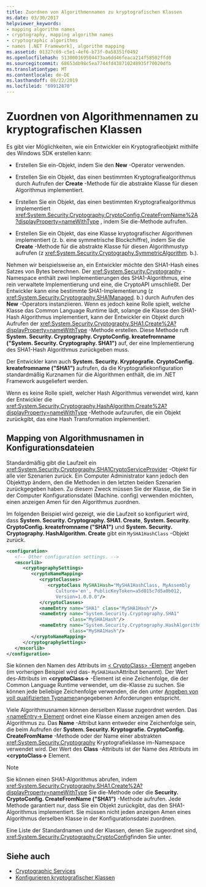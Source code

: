 ```yaml
---
title: Zuordnen von Algorithmennamen zu kryptografischen Klassen
ms.date: 03/30/2017
helpviewer_keywords:
- mapping algorithm names
- cryptography, mapping algorithm names
- cryptographic algorithms
- names [.NET Framework], algorithm mapping
ms.assetid: 01327c69-c5e1-4ef6-b73f-0a58351f0492
ms.openlocfilehash: 513000169504473aa6dd46feaca214f58502ffd0
ms.sourcegitcommit: 68653db98c5ea7744fd438710248935f70020dfb
ms.translationtype: MT
ms.contentlocale: de-DE
ms.lasthandoff: 08/22/2019
ms.locfileid: "69912870"
---
```

# <a name="mapping-algorithm-names-to-cryptography-classes"></a>Zuordnen von Algorithmennamen zu kryptografischen Klassen
Es gibt vier Möglichkeiten, wie ein Entwickler ein Kryptografieobjekt mithilfe des Windows SDK erstellen kann:  
  
- Erstellen Sie ein-Objekt, indem Sie den **New** -Operator verwenden.  
  
- Erstellen Sie ein Objekt, das einen bestimmten Kryptografiealgorithmus durch Aufrufen der **Create** -Methode für die abstrakte Klasse für diesen Algorithmus implementiert.  
  
- Erstellen Sie ein Objekt, das einen bestimmten Kryptografiealgorithmus implementiert <xref:System.Security.Cryptography.CryptoConfig.CreateFromName%2A?displayProperty=nameWithType> , indem Sie die-Methode aufrufen.  
  
- Erstellen Sie ein Objekt, das eine Klasse kryptografischer Algorithmen implementiert (z. b. eine symmetrische Blockchiffre), indem Sie die **Create** -Methode für die abstrakte Klasse für diesen Algorithmustyp aufrufen (z <xref:System.Security.Cryptography.SymmetricAlgorithm>. b.).  
  
 Nehmen wir beispielsweise an, ein Entwickler möchte den SHA1-Hash eines Satzes von Bytes berechnen. Der <xref:System.Security.Cryptography> -Namespace enthält zwei Implementierungen des SHA1-Algorithmus, eine rein verwaltete Implementierung und eine, die CryptoAPI umschließt. Der Entwickler kann eine bestimmte SHA1-Implementierung (z <xref:System.Security.Cryptography.SHA1Managed>. b.) durch Aufrufen des **New** -Operators instanziieren. Wenn es jedoch keine Rolle spielt, welche Klasse das Common Language Runtime lädt, solange die Klasse den SHA1-Hash Algorithmus implementiert, kann der Entwickler ein Objekt durch Aufrufen der <xref:System.Security.Cryptography.SHA1.Create%2A?displayProperty=nameWithType> -Methode erstellen. Diese Methode ruft **System. Security. Cryptography. CryptoConfig. kreatefromname ("System. Security. Cryptography. SHA1")** auf, der eine Implementierung des SHA1-Hash Algorithmus zurückgeben muss.  
  
 Der Entwickler kann auch **System. Security. Kryptografie. CryptoConfig. kreatefromname ("SHA1")** aufrufen, da die Kryptografiekonfiguration standardmäßig Kurznamen für die Algorithmen enthält, die im .NET Framework ausgeliefert werden.  
  
 Wenn es keine Rolle spielt, welcher Hash Algorithmus verwendet wird, kann der Entwickler die <xref:System.Security.Cryptography.HashAlgorithm.Create%2A?displayProperty=nameWithType> -Methode aufzurufen, die ein Objekt zurückgibt, das eine Hash Transformation implementiert.  
  
## <a name="mapping-algorithm-names-in-configuration-files"></a>Mapping von Algorithmusnamen in Konfigurationsdateien  
 Standardmäßig gibt die Laufzeit ein <xref:System.Security.Cryptography.SHA1CryptoServiceProvider> -Objekt für alle vier Szenarien zurück. Ein Computer Administrator kann jedoch den Objekttyp ändern, den die Methoden in den letzten beiden Szenarien zurückgegeben haben. Zu diesem Zweck müssen Sie der Klasse, die Sie in der Computer Konfigurationsdatei (Machine. config) verwenden möchten, einen anzeigen Amen für den Algorithmus zuordnen.  
  
 Im folgenden Beispiel wird gezeigt, wie die Laufzeit so konfiguriert wird, dass **System. Security. Cryptography. SHA1. Create**, **System. Security. CryptoConfig. kreatefromname ("SHA1")** und **System. Security. Cryptography. HashAlgorithm. Create** gibt ein `MySHA1HashClass` -Objekt zurück.  
  
```xml  
<configuration>  
   <!-- Other configuration settings. -->  
   <mscorlib>  
      <cryptographySettings>  
         <cryptoNameMapping>  
            <cryptoClasses>  
               <cryptoClass MySHA1Hash="MySHA1HashClass, MyAssembly  
                  Culture='en', PublicKeyToken=a5d015c7d5a0b012,  
                  Version=1.0.0.0"/>  
            </cryptoClasses>  
            <nameEntry name="SHA1" class="MySHA1Hash"/>  
            <nameEntry name="System.Security.Cryptography.SHA1"  
                       class="MySHA1Hash"/>  
            <nameEntry name="System.Security.Cryptography.HashAlgorithm"  
                       class="MySHA1Hash"/>  
         </cryptoNameMapping>  
      </cryptographySettings>  
   </mscorlib>  
</configuration>  
```  
  
 Sie können den Namen des Attributs im [< CryptoClass\> -Element](./file-schema/cryptography/cryptoclass-element.md) angeben (im vorherigen Beispiel wird das- `MySHA1Hash`Attribut benannt). Der Wert des-Attributs im  **\<cryptoClass->** -Element ist eine Zeichenfolge, die der Common Language Runtime verwendet, um die-Klasse zu suchen. Sie können jede beliebige Zeichenfolge verwenden, die den unter [Angeben von voll qualifizierten Typnamen](../reflection-and-codedom/specifying-fully-qualified-type-names.md)angegebenen Anforderungen entspricht.  
  
 Viele Algorithmusnamen können derselben Klasse zugeordnet werden. Das [ \<nameEntry-> Element](./file-schema/cryptography/nameentry-element.md) ordnet eine Klasse einem anzeigen amen des Algorithmus zu. Das **Name** -Attribut kann entweder eine Zeichenfolge sein, die beim Aufrufen der **System. Security. Kryptografie. CryptoConfig. CreateFromName** -Methode oder der Name einer abstrakten <xref:System.Security.Cryptography> Kryptografieklasse im-Namespace verwendet wird. Der Wert des **Class** -Attributs ist der Name des Attributs im  **\<cryptoClass->** Element.  
  
> [!NOTE]
> Sie können einen SHA1-Algorithmus abrufen, indem <xref:System.Security.Cryptography.SHA1.Create%2A?displayProperty=nameWithType> Sie die-Methode oder die **Security. CryptoConfig. CreateFromName ("SHA1")** -Methode aufrufen. Jede Methode garantiert nur, dass Sie ein Objekt zurückgibt, das den SHA1-Algorithmus implementiert. Sie müssen nicht jeden anzeigen Amen eines Algorithmus derselben Klasse in der Konfigurationsdatei zuordnen.  
  
 Eine Liste der Standardnamen und der Klassen, denen Sie zugeordnet sind, <xref:System.Security.Cryptography.CryptoConfig>finden Sie unter.  
  
## <a name="see-also"></a>Siehe auch

- [Cryptographic Services](../../standard/security/cryptographic-services.md)
- [Konfigurieren kryptografischer Klassen](configure-cryptography-classes.md)
